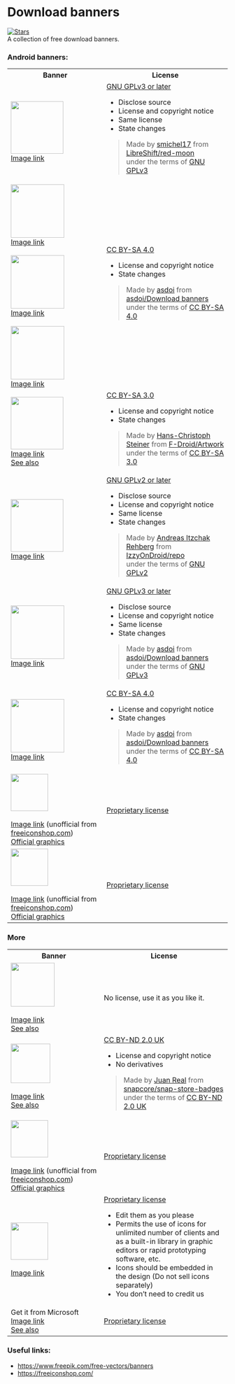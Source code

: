 # Download banners
[![Stars](https://img.shields.io/badge/dynamic/json.svg?style=social&label=Stars&url=https://gitlab.com/api/v4/projects/19517636&query=star_count&logo=gitlab)]()  
A collection of free download banners.

### Android banners:

<table>
    <tr>
        <th>Banner</th>
        <th>License</th>
    </tr>
    <tr>
        <td>
            <img src="https://raw.githubusercontent.com/LibreShift/red-moon/master/art/direct-apk-download.png" height="120"><br>
            <a href="https://raw.githubusercontent.com/LibreShift/red-moon/master/art/direct-apk-download.png">Image link</a>
        </td>
        <td>
            <a href="https://choosealicense.com/licenses/gpl-3.0/">GNU GPLv3 or later</a>
            <ul><li>Disclose source</li><li>License and copyright notice</li><li>Same license</li><li>State changes</li></ul>
            <blockquote>Made by <a href="https://github.com/smichel17">smichel17</a> from <a href="https://github.com/LibreShift/red-moon">LibreShift/red-moon</a><br>under the terms of <a href="https://www.gnu.org/licenses/gpl-3.0.txt">GNU GPLv3</a></blockquote>
        </td>
    </tr>
    <tr>
        <td>
            <img src="https://gitlab.com/asdoi/download-banners/-/raw/master/custom%20badges/download-apk/direct-apk-download.png?inline=false" height="122"><br>
            <a href="https://gitlab.com/asdoi/download-banners/-/blob/master/custom%20badges/download-apk/direct-apk-download.png">Image link</a><br><br>
            <img src="https://gitlab.com/asdoi/download-banners/-/raw/master/custom%20badges/download-for-android/download-for-android.png?inline=false" height="122"><br>
            <a href="https://gitlab.com/asdoi/download-banners/-/blob/master/custom%20badges/download-for-android/download-for-android.png">Image link</a><br><br>
            <img src="https://gitlab.com/asdoi/download-banners/-/raw/master/custom%20badges/download-for-android-2/download-for-android.png?inline=false" height="122"><br>
            <a href="https://gitlab.com/asdoi/download-banners/-/blob/master/custom%20badges/download-for-android-2/download-for-android.png">Image link</a>
        </td>
        <td>
            <a href="https://creativecommons.org/licenses/by-sa/4.0/">CC BY-SA 4.0</a>
            <ul><li>License and copyright notice</li><li>State changes</li></ul>
            <blockquote>Made by <a href="https://gitlab.com/asdoi">asdoi</a> from <a href="https://gitlab.com/asdoi/download-banners">asdoi/Download banners</a><br>under the terms of <a href="https://creativecommons.org/licenses/by-sa/4.0/">CC BY-SA 4.0</a></blockquote>
        </td>
    </tr>
    <tr>
        <td>
            <img src="https://gitlab.com/fdroid/artwork/-/raw/master/badge/get-it-on-en.svg?inline=false" height="120"><br>
            <a href="https://gitlab.com/fdroid/artwork/-/blob/master/badge/get-it-on-en.svg">Image link</a><br>
            <a href="https://gitlab.com/fdroid/artwork/-/tree/master/badge">See also</a>
        </td>
        <td>
            <a href="https://creativecommons.org/licenses/by-sa/3.0/">CC BY-SA 3.0</a>
            <ul><li>License and copyright notice</li><li>State changes</li></ul>
            <blockquote>Made by <a href="https://gitlab.com/eighthave">Hans-Christoph Steiner</a> from <a href="https://gitlab.com/fdroid/artwork">F-Droid/Artwork</a><br>under the terms of <a href="https://creativecommons.org/licenses/by-sa/3.0/">CC BY-SA 3.0</a></blockquote></td>
    </tr>
    <tr>
        <td>
            <img src="https://gitlab.com/IzzyOnDroid/repo/-/raw/master/assets/IzzyOnDroid.png?inline=false" height="120"><br>
            <a href="https://gitlab.com/IzzyOnDroid/repo/-/blob/master/assets/IzzyOnDroid.png">Image link</a>
        </td>
        <td>
            <a href="https://choosealicense.com/licenses/gpl-2.0/">GNU GPLv2 or later</a>
            <ul><li>Disclose source</li><li>License and copyright notice</li><li>Same license</li><li>State changes</li></ul>
            <blockquote>Made by <a href="https://gitlab.com/IzzySoft">Andreas Itzchak Rehberg</a> from <a href="https://gitlab.com/IzzyOnDroid/repo">IzzyOnDroid/repo</a><br>under the terms of <a href="https://www.gnu.org/licenses/old-licenses/gpl-2.0.txt">GNU GPLv2</a></blockquote>
        </td>
    </tr>
    <tr>
        <td>
            <img src="https://gitlab.com/asdoi/download-banners/-/raw/master/custom%20badges/apkmirror/download-on-apkmirror.png?inline=false" height="122"><br>
            <a href="https://gitlab.com/asdoi/download-banners/-/blob/master/custom%20badges/apkmirror/download-on-apkmirror.png">Image link</a>
        </td>
        <td>
            <a href="https://choosealicense.com/licenses/gpl-3.0/">GNU GPLv3 or later</a>
            <ul><li>Disclose source</li><li>License and copyright notice</li><li>Same license</li><li>State changes</li></ul>
            <blockquote>Made by <a href="https://gitlab.com/asdoi">asdoi</a> from <a href="https://gitlab.com/asdoi/download-banners">asdoi/Download banners</a><br>under the terms of <a href="https://www.gnu.org/licenses/gpl-3.0.txt">GNU GPLv3</a></blockquote>
        </td>
    </tr>
    <tr>
        <td>
            <img src="https://gitlab.com/asdoi/download-banners/-/raw/master/custom%20badges/apkmirror-2/download-on-apkmirror.png?inline=false" height="122"><br>
            <a href="https://gitlab.com/asdoi/download-banners/-/blob/master/custom%20badges/apkmirror-2/download-on-apkmirror.png">Image link</a>
        </td>
        <td>
            <a href="https://creativecommons.org/licenses/by-sa/4.0/">CC BY-SA 4.0</a>
            <ul><li>License and copyright notice</li><li>State changes</li></ul>
            <blockquote>Made by <a href="https://gitlab.com/asdoi">asdoi</a> from <a href="https://gitlab.com/asdoi/download-banners">asdoi/Download banners</a><br>
            under the terms of <a href="https://creativecommons.org/licenses/by-sa/4.0/">CC BY-SA 4.0</a></blockquote></td>
    </tr>
    <tr>
        <td>
            <img src="https://gitlab.com/asdoi/download-banners/-/raw/master/freeiconshop.com/google-play-badge.svg?inline=false" height="85"><br><br>
            <a href="https://freeiconshop.com/icon/get-it-on-play-store-button/">Image link</a> (unofficial from <a href="https://freeiconshop.com/">freeiconshop.com</a>)<br>
            <a href="https://play.google.com/intl/en_us/badges/">Official graphics</a>
        </td>
        <td>
            <a href="https://play.google.com/intl/en_us/badges/">Proprietary license</a>
        </td>
    </tr>
    <tr>
        <td>
            <img src="https://gitlab.com/asdoi/download-banners/-/raw/master/freeiconshop.com/amazon-badge.svg?inline=false" height="85"><br><br>
            <a href="https://freeiconshop.com/icon/available-on-amazon-button/">Image link</a> (unofficial from <a href="https://freeiconshop.com/">freeiconshop.com</a>)<br>
            <a href="https://developer.amazon.com/support/legal/tuabg">Official graphics</a>
        </td>
        <td>
            <a href="https://developer.amazon.com/support/legal/tuabg#Requirements">Proprietary license</a>
        </td>
    </tr>
</table>

### More

<table>
    <tr>
        <th>Banner</th>
        <th>License</th>
    </tr>
    <tr>
        <td>
            <img src="https://flathub.org/assets/badges/flathub-badge-en.svg" height="100"><br><br>
            <a href="https://flathub.org/assets/badges/flathub-badge-en.svg">Image link</a><br>
            <a href="https://flathub.org/badges">See also</a>
        </td>
        <td>
            No license, use it as you like it.
        </td>
    </tr>
    <tr>
        <td>
           <img src="https://github.com/snapcore/snap-store-badges/raw/master/EN/%5BEN%5D-snap-store-black-uneditable.svg" height="90"><br><br>
           <a href="https://github.com/snapcore/snap-store-badges/blob/master/EN/%5BEN%5D-snap-store-black-uneditable.svg">Image link</a><br>
           <a href="https://github.com/snapcore/snap-store-badges">See also</a> 
        </td>
        <td>
            <a href="https://creativecommons.org/licenses/by-nd/2.0/uk/">CC BY-ND 2.0 UK</a>
            <ul><li>License and copyright notice</li><li>No derivatives</li></ul>
            <blockquote>Made by <a href="https://github.com/therealjuan">Juan Real</a> from <a href="https://github.com/snapcore/snap-store-badges">snapcore/snap-store-badges</a><br>under the terms of <a href="https://creativecommons.org/licenses/by-nd/2.0/uk/">CC BY-ND 2.0 UK</a></blockquote>  
        </td>
    </tr>
    <tr>
        <td>
            <img src="https://gitlab.com/asdoi/download-banners/-/raw/master/freeiconshop.com/app-store-badge.svg?inline=false" height="85"><br><br>
            <a href="https://freeiconshop.com/icon/available-on-app-store-button/">Image link</a> (unofficial from <a href="https://freeiconshop.com/">freeiconshop.com</a>)<br>
            <a href="https://developer.apple.com/app-store/marketing/guidelines/#section-badges">Official graphics</a> 
        </td>
        <td>
           <a href="https://developer.apple.com/app-store/marketing/guidelines/">Proprietary license</a>  
        </td>
    </tr>
    <tr>
        <td>
            <img src="https://gitlab.com/asdoi/download-banners/-/raw/master/freeiconshop.com/windows-badge.svg?inline=false" height="85"><br><br>
            <a href="https://freeiconshop.com/icon/get-it-on-windows-store-button/">Image link</a>
        </td>
        <td>
            <a href="https://freeiconshop.com/icon-shop-license/">Proprietary license</a>
            <ul><li>Edit them as you please</li><li>Permits the use of icons for unlimited number of clients and<br>as a built-in library in graphic editors or rapid prototyping software, etc.</li><li>Icons should be embedded in the design (Do not sell icons separately)</li><li>You don’t need to credit us</li></ul>
        </td>
    </tr>
    <tr>
        <td>
            Get it from Microsoft<br><a href="https://developer.microsoft.com/en-us/store/badges/images/English_get-it-from-MS.png">Image link</a><br>
            <a href="https://developer.microsoft.com/en-us/store/badges/">See also</a>
        </td>
        <td>
            <a href="https://go.microsoft.com/fwlink/p/?LinkId=529769">Proprietary license</a>
        </td>
    </tr>
</table>


### Useful links:
 - https://www.freepik.com/free-vectors/banners
 - https://freeiconshop.com/
